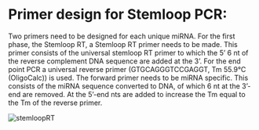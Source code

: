 # Primer design for Stemloop PCR:
Two primers need to be designed for each unique miRNA. For the first phase, the Stemloop RT, a Stemloop RT primer 
needs to be made. This primer consists of the universal stemloop RT primer to which the 5’ 6 nt of the reverse complement DNA
sequence are added at the 3’.
For the end point PCR a universal reverse primer (GTGCAGGGTCCGAGGT, Tm 55.9&deg;C (OligoCalc)) is used. 
The forward primer needs to be miRNA specific. This consists of the miRNA sequence converted to DNA, 
of which 6 nt at the 3’-end are removed. At the 5’-end nts are added to increase the Tm equal to the Tm of the reverse primer.

![stemloopRT](https://www.ncbi.nlm.nih.gov/pmc/articles/PMC2225395/bin/1746-4811-3-12-1.jpg)

